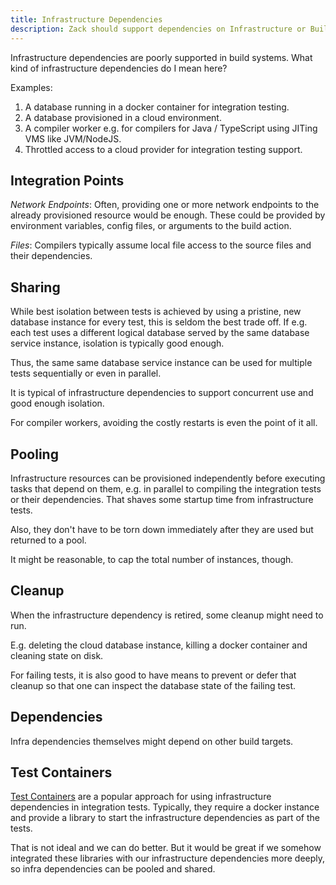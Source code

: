 ```yaml
---
title: Infrastructure Dependencies
description: Zack should support dependencies on Infrastructure or Build Support daemons.
---
```


Infrastructure dependencies are poorly supported in build systems. What
kind of infrastructure dependencies do I mean here?

Examples:

1. A database running in a docker container for integration testing.
2. A database provisioned in a cloud environment.
3. A compiler worker e.g. for compilers for Java / TypeScript using JITing VMS like JVM/NodeJS.
4. Throttled access to a cloud provider for integration testing support.

## Integration Points

*Network Endpoints*: Often, providing one or more network endpoints to the already provisioned resource
would be enough. These could be provided by environment variables, config files, or
arguments to the build action.

*Files*: Compilers typically assume local file access to the source files and their dependencies.

## Sharing

While best isolation between tests is achieved by using a pristine, new database instance for
every test, this is seldom the best trade off. If e.g. each test uses a different logical database
served by the same database service instance, isolation is typically good enough.

Thus, the same same database service instance can be used for multiple tests sequentially or even
in parallel.

It is typical of infrastructure dependencies to support concurrent use and good enough isolation.

For compiler workers, avoiding the costly restarts is even the point of it all.

## Pooling

Infrastructure resources can be provisioned independently before executing tasks that depend
on them, e.g. in parallel to compiling the integration tests or their dependencies.
That shaves some startup time from infrastructure tests. 

Also, they don't have to be torn down immediately after they are used but returned to a pool.

It might be reasonable, to cap the total number
of instances, though.

## Cleanup

When the infrastructure dependency is retired, some cleanup might need to run.

E.g. deleting the cloud database instance, killing a docker container and cleaning state on disk.

For failing tests, it is also good to have means to prevent or defer that cleanup so that
one can inspect the database state of the failing test.

## Dependencies

Infra dependencies themselves might depend on other build targets.

## Test Containers

[Test Containers](https://testcontainers.com/) are a popular approach for using infrastructure
dependencies in integration tests. Typically, they require a docker instance and provide
a library to start the infrastructure dependencies as part of the tests.

That is not ideal and we can do better. But it would be great if we somehow integrated these
libraries with our infrastructure dependencies more deeply, so infra dependencies
can be pooled and shared.
